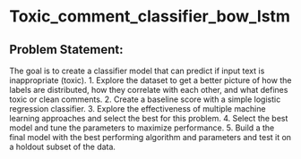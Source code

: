 # Toxic_comment_classifier_bow_lstm

## Problem Statement:

The goal is to create a classifier model that can predict if input text is inappropriate (toxic). 1. Explore the dataset to get a better picture of how the labels are distributed, how they correlate with each other, and what defines toxic or clean comments. 2. Create a baseline score with a simple logistic regression classifier. 3. Explore the effectiveness of multiple machine learning approaches and select the best for this problem. 4. Select the best model and tune the parameters to maximize performance. 5. Build a the final model with the best performing algorithm and parameters and test it on a holdout subset of the data.
